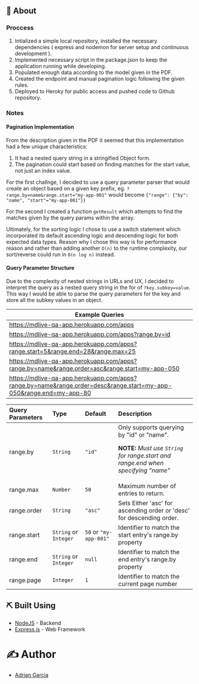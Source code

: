 ## 📙 About <a name = "about"></a>

### Proccess

1. Intialized a simple local repository, installed the necessary dependencies ( express and nodemon for server setup and continuous development ).
2. Implemented necessary script in the package.json to keep the application running while developing.
3. Populated enough data according to the model given in the PDF.
4. Created the endpoint and manual pagination logic following the given rules.
5. Deployed to Heroky for public access and pushed code to Github repository.

### Notes

#### Pagination Implementation

From the description given in the PDF it seemed that this implementation had a few unique characteristics:

1. It had a nested query string in a stringified Object form.
1. The pagination could start based on finding matches for the start value, not just an index value.

For the first challnge, I decided to use a query parameter parser that would create an object based on a given key prefix, eg. `?range.by=name&range.start="my-app-001"` would become `{"range": {"by": "name", "start"="my-app-001"}}`

For the second I created a function `getResult` which attempts to find the matches given by the query params within the array.

Ultimately, for the sorting logic I chose to use a switch statement which incorporated its default ascending logic and descending logic for both expected data types. Reason why I chose this way is for performance reason and rather than adding another `O(n)` to the runtime complexity, our sort/reverse could run in `O(n log n)` instead.

#### Query Parameter Structure

Due to the complexity of nested strings in URLs and UX, I decided to interpret the query as a nested query string in the for of `?key.subkey=value`.
This way I would be able to parse the query parameters for the key and store all the subkey values in an object.

| Example Queries                                                                                                     |
| ------------------------------------------------------------------------------------------------------------------- |
| https://mdlive-qa-app.herokuapp.com/apps                                                                            |
| https://mdlive-qa-app.herokuapp.com/apps?range.by=id                                                                |
| https://mdlive-qa-app.herokuapp.com/apps?range.start=5&range.end=28&range.max=25                                    |
| https://mdlive-qa-app.herokuapp.com/apps?range.by=name&range.order=asc&range.start=my-app-050                       |
| https://mdlive-qa-app.herokuapp.com/apps?range.by=name&range.order=desc&range.start=my-app-050&range.end=my-app-80 |

| Query Parameters | Type                  | Default                | Description                                                                                                                          |
| :--------------- | :-------------------- | :--------------------- | :----------------------------------------------------------------------------------------------------------------------------------- |
| range<i></i>.by  | `String`              | `"id"`                 | Only supports querying by "id" or "name". <p> **NOTE:** _Must use `String` for range.start and range.end when specifying "name"_</p> |
| range.max        | `Number`              | `50`                   | Maximum number of entries to return.                                                                                                 |
| range.order      | `String`              | `"asc"`                | Sets Either 'asc' for ascending order or 'desc' for descending order.                                                                |
| range.start      | `String` or `Integer` | `50` or `"my-app-001"` | Identifier to match the start entry's range<i></i>.by property                                                                       |
| range.end        | `String` or `Integer` | `null`                 | Identifier to match the end entry's range<i></i>.by property                                                                         |
| range.page       | `Integer`             | `1`                    | Identifier to match the current page number                                                                                          |

## ⛏️ Built Using <a name = "built_using"></a>

- [NodeJS](https://nodejs.org/) - Backend
- [Express.js](https://expressjs.com/) - Web Framework

# ✍️ Author <a name = "author"></a>

- [Adrian Garcia](https://github.com/gadrian99)

